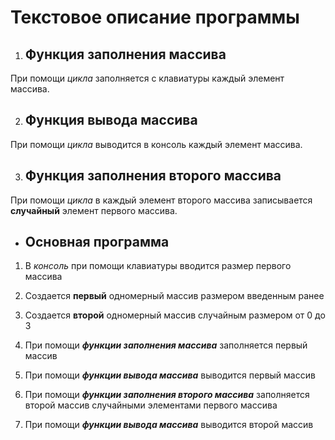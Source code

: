 # Текстовое описание программы
1. ## Функция заполнения массива
При помощи *цикла* заполняется с клавиатуры каждый элемент массива.

2. ## Функция вывода массива
 При помощи *цикла* выводится в консоль каждый элемент массива.

 3. ## Функция заполнения второго массива
  При помощи *цикла* в каждый элемент второго массива записывается **случайный** элемент первого массива.

  - ## Основная программа
 1. В *консоль* при помощи клавиатуры вводится размер первого массива

 2. Создается **первый** одномерный массив размером введенным ранее
 3. Создается **второй** одномерный массив случайным размером от 0 до 3
 4. При помощи ***функции заполнения массива*** заполняется первый массив
 5. При помощи ***функции вывода массива*** выводится первый массив
 6. При помощи ***функции заполнения второго массива*** заполняется второй массив случайными элементами первого массива
 7. При помощи ***функции вывода массива*** выводится второй массив
